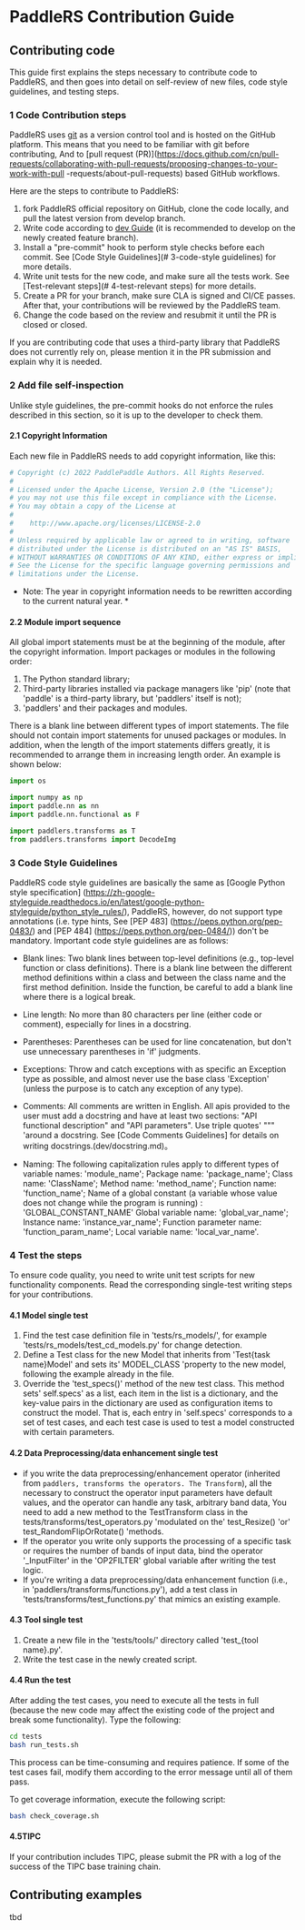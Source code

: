 # PaddleRS Contribution Guide

## Contributing code

This guide first explains the steps necessary to contribute code to PaddleRS, and then goes into detail on self-review of new files, code style guidelines, and testing steps.

### 1 Code Contribution steps

PaddleRS uses [git](https://git-scm.com/doc) as a version control tool and is hosted on the GitHub platform. This means that you need to be familiar with git before contributing, And to [pull request (PR)](https://docs.github.com/cn/pull-requests/collaborating-with-pull-requests/proposing-changes-to-your-work-with-pull -requests/about-pull-requests) based GitHub workflows.

Here are the steps to contribute to PaddleRS:

1. fork PaddleRS official repository on GitHub, clone the code locally, and pull the latest version from develop branch.
2. Write code according to [dev Guide](dev/dev_guide.md) (it is recommended to develop on the newly created feature branch).
3. Install a "pre-commit" hook to perform style checks before each commit. See [Code Style Guidelines](# 3-code-style guidelines) for more details.
4. Write unit tests for the new code, and make sure all the tests work. See [Test-relevant steps](# 4-test-relevant steps) for more details.
5. Create a PR for your branch, make sure CLA is signed and CI/CE passes. After that, your contributions will be reviewed by the PaddleRS team.
6. Change the code based on the review and resubmit it until the PR is closed or closed.

If you are contributing code that uses a third-party library that PaddleRS does not currently rely on, please mention it in the PR submission and explain why it is needed.

### 2 Add file self-inspection

Unlike style guidelines, the pre-commit hooks do not enforce the rules described in this section, so it is up to the developer to check them.

#### 2.1 Copyright Information

Each new file in PaddleRS needs to add copyright information, like this:

```python
# Copyright (c) 2022 PaddlePaddle Authors. All Rights Reserved.
#
# Licensed under the Apache License, Version 2.0 (the "License");
# you may not use this file except in compliance with the License.
# You may obtain a copy of the License at
#
#    http://www.apache.org/licenses/LICENSE-2.0
#
# Unless required by applicable law or agreed to in writing, software
# distributed under the License is distributed on an "AS IS" BASIS,
# WITHOUT WARRANTIES OR CONDITIONS OF ANY KIND, either express or implied.
# See the License for the specific language governing permissions and
# limitations under the License.
```

* Note: The year in copyright information needs to be rewritten according to the current natural year. *

#### 2.2 Module import sequence

All global import statements must be at the beginning of the module, after the copyright information. Import packages or modules in the following order:

1. The Python standard library;
2. Third-party libraries installed via package managers like 'pip' (note that 'paddle' is a third-party library, but 'paddlers' itself is not);
3. 'paddlers' and their packages and modules.

There is a blank line between different types of import statements. The file should not contain import statements for unused packages or modules. In addition, when the length of the import statements differs greatly, it is recommended to arrange them in increasing length order. An example is shown below:

```python
import os

import numpy as np
import paddle.nn as nn
import paddle.nn.functional as F

import paddlers.transforms as T
from paddlers.transforms import DecodeImg
```

### 3 Code Style Guidelines

PaddleRS code style guidelines are basically the same as [Google Python style specification] (https://zh-google-styleguide.readthedocs.io/en/latest/google-python-styleguide/python_style_rules/), PaddleRS, however, do not support type annotations (i.e. type hints, See [PEP 483] (https://peps.python.org/pep-0483/) and [PEP 484] (https://peps.python.org/pep-0484/)) don't be mandatory. Important code style guidelines are as follows:

- Blank lines: Two blank lines between top-level definitions (e.g., top-level function or class definitions). There is a blank line between the different method definitions within a class and between the class name and the first method definition. Inside the function, be careful to add a blank line where there is a logical break.

- Line length: No more than 80 characters per line (either code or comment), especially for lines in a docstring.

- Parentheses: Parentheses can be used for line concatenation, but don't use unnecessary parentheses in 'if' judgments.

- Exceptions: Throw and catch exceptions with as specific an Exception type as possible, and almost never use the base class 'Exception' (unless the purpose is to catch any exception of any type).

- Comments: All comments are written in English. All apis provided to the user must add a docstring and have at least two sections: "API functional description" and "API parameters". Use triple quotes' """ 'around a docstring. See [Code Comments Guidelines] for details on writing docstrings.(dev/docstring.md)。

- Naming: The following capitalization rules apply to different types of variable names: 'module_name'; Package name: 'package_name'; Class name: 'ClassName'; Method name: 'method_name'; Function name: 'function_name'; Name of a global constant (a variable whose value does not change while the program is running) : 'GLOBAL_CONSTANT_NAME' Global variable name: 'global_var_name'; Instance name: 'instance_var_name'; Function parameter name: 'function_param_name'; Local variable name: 'local_var_name'.

### 4 Test the steps

To ensure code quality, you need to write unit test scripts for new functionality components. Read the corresponding single-test writing steps for your contributions.

#### 4.1 Model single test

1. Find the test case definition file in 'tests/rs_models/', for example 'tests/rs_models/test_cd_models.py' for change detection.
2. Define a Test class for the new Model that inherits from 'Test{task name}Model' and sets its' MODEL_CLASS 'property to the new model, following the example already in the file.
3. Override the 'test_specs()' method of the new test class. This method sets' self.specs' as a list, each item in the list is a dictionary, and the key-value pairs in the dictionary are used as configuration items to construct the model. That is, each entry in 'self.specs' corresponds to a set of test cases, and each test case is used to test a model constructed with certain parameters.

#### 4.2 Data Preprocessing/data enhancement single test

- if you write the data preprocessing/enhancement operator (inherited from ` paddlers, transforms the operators. The Transform `), all the necessary to construct the operator input parameters have default values, and the operator can handle any task, arbitrary band data, You need to add a new method to the TestTransform class in the tests/transforms/test_operators.py 'modulated on the' test_Resize() 'or' test_RandomFlipOrRotate() 'methods.
- If the operator you write only supports the processing of a specific task or requires the number of bands of input data, bind the operator '_InputFilter' in the 'OP2FILTER' global variable after writing the test logic.
- If you're writing a data preprocessing/data enhancement function (i.e., in 'paddlers/transforms/functions.py'), add a test class in 'tests/transforms/test_functions.py' that mimics an existing example.
#### 4.3 Tool single test

1. Create a new file in the 'tests/tools/' directory called 'test_{tool name}.py'.
2. Write the test case in the newly created script.

#### 4.4 Run the test

After adding the test cases, you need to execute all the tests in full (because the new code may affect the existing code of the project and break some functionality). Type the following:

```bash
cd tests
bash run_tests.sh

```
This process can be time-consuming and requires patience. If some of the test cases fail, modify them according to the error message until all of them pass.

To get coverage information, execute the following script:

```bash
bash check_coverage.sh
```

#### 4.5TIPC

If your contribution includes TIPC, please submit the PR with a log of the success of the TIPC base training chain.

## Contributing examples

tbd
